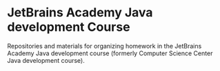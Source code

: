 # JetBrains Academy Java development Course

Repositories and materials for organizing homework in the JetBrains Academy Java development course (formerly Computer
Science Center Java development course).